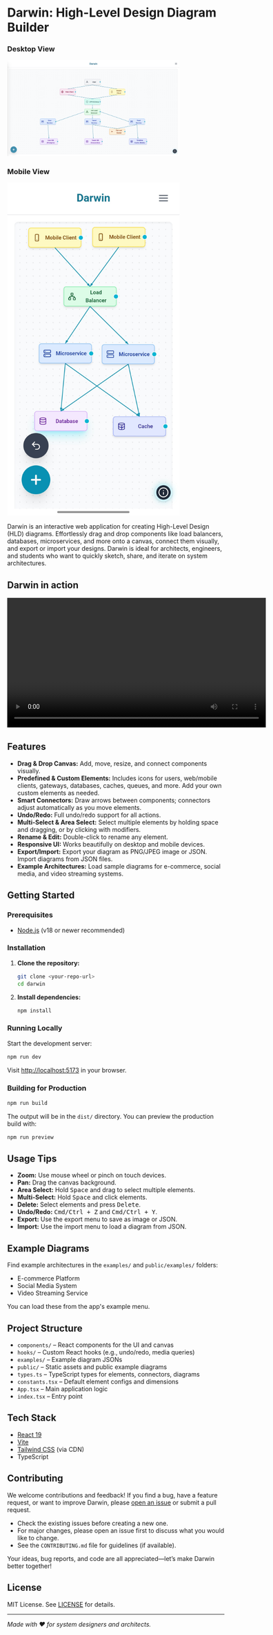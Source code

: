 # Darwin: High-Level Design Diagram Builder

### Desktop View
<img src="screenshots/desktop-main.png" alt="Darwin Screenshot - Desktop" width="400"/>

### Mobile View
<img src="screenshots/mobile-main.jpg" alt="Darwin Screenshot - Mobile" width="400"/>

Darwin is an interactive web application for creating High-Level Design (HLD) diagrams. Effortlessly drag and drop components like load balancers, databases, microservices, and more onto a canvas, connect them visually, and export or import your designs. Darwin is ideal for architects, engineers, and students who want to quickly sketch, share, and iterate on system architectures.

## Darwin in action

<p align="center">
  <video src="screenshots/darwin-demo.mp4" controls width="600"></video>
</p>


## Features

- **Drag & Drop Canvas:** Add, move, resize, and connect components visually.
- **Predefined & Custom Elements:** Includes icons for users, web/mobile clients, gateways, databases, caches, queues, and more. Add your own custom elements as needed.
- **Smart Connectors:** Draw arrows between components; connectors adjust automatically as you move elements.
- **Undo/Redo:** Full undo/redo support for all actions.
- **Multi-Select & Area Select:** Select multiple elements by holding space and dragging, or by clicking with modifiers.
- **Rename & Edit:** Double-click to rename any element.
- **Responsive UI:** Works beautifully on desktop and mobile devices.
- **Export/Import:** Export your diagram as PNG/JPEG image or JSON. Import diagrams from JSON files.
- **Example Architectures:** Load sample diagrams for e-commerce, social media, and video streaming systems.


## Getting Started

### Prerequisites
- [Node.js](https://nodejs.org/) (v18 or newer recommended)

### Installation

1. **Clone the repository:**
   ```bash
   git clone <your-repo-url>
   cd darwin
   ```
2. **Install dependencies:**
   ```bash
   npm install
   ```

### Running Locally

Start the development server:
```bash
npm run dev
```
Visit [http://localhost:5173](http://localhost:5173) in your browser.

### Building for Production

```bash
npm run build
```
The output will be in the `dist/` directory. You can preview the production build with:
```bash
npm run preview
```

## Usage Tips

- **Zoom:** Use mouse wheel or pinch on touch devices.
- **Pan:** Drag the canvas background.
- **Area Select:** Hold <kbd>Space</kbd> and drag to select multiple elements.
- **Multi-Select:** Hold <kbd>Space</kbd> and click elements.
- **Delete:** Select elements and press <kbd>Delete</kbd>.
- **Undo/Redo:** <kbd>Cmd/Ctrl + Z</kbd> and <kbd>Cmd/Ctrl + Y</kbd>.
- **Export:** Use the export menu to save as image or JSON.
- **Import:** Use the import menu to load a diagram from JSON.

## Example Diagrams

Find example architectures in the `examples/` and `public/examples/` folders:
- E-commerce Platform
- Social Media System
- Video Streaming Service

You can load these from the app's example menu.

## Project Structure

- `components/` – React components for the UI and canvas
- `hooks/` – Custom React hooks (e.g., undo/redo, media queries)
- `examples/` – Example diagram JSONs
- `public/` – Static assets and public example diagrams
- `types.ts` – TypeScript types for elements, connectors, diagrams
- `constants.tsx` – Default element configs and dimensions
- `App.tsx` – Main application logic
- `index.tsx` – Entry point

## Tech Stack
- [React 19](https://react.dev/)
- [Vite](https://vitejs.dev/)
- [Tailwind CSS](https://tailwindcss.com/) (via CDN)
- TypeScript


## Contributing

We welcome contributions and feedback!
If you find a bug, have a feature request, or want to improve Darwin, please [open an issue](https://github.com/sroy8091/darwin/issues) or submit a pull request.

- Check the existing issues before creating a new one.
- For major changes, please open an issue first to discuss what you would like to change.
- See the `CONTRIBUTING.md` file for guidelines (if available).

Your ideas, bug reports, and code are all appreciated—let’s make Darwin better together!

## License

MIT License. See [LICENSE](LICENSE) for details.

---

*Made with ❤️ for system designers and architects.*
